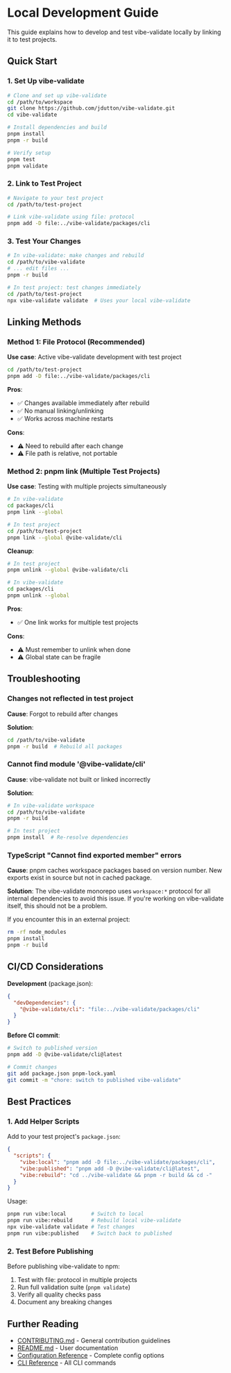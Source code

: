 # Local Development Guide

This guide explains how to develop and test vibe-validate locally by linking it to test projects.

## Quick Start

### 1. Set Up vibe-validate

```bash
# Clone and set up vibe-validate
cd /path/to/workspace
git clone https://github.com/jdutton/vibe-validate.git
cd vibe-validate

# Install dependencies and build
pnpm install
pnpm -r build

# Verify setup
pnpm test
pnpm validate
```

### 2. Link to Test Project

```bash
# Navigate to your test project
cd /path/to/test-project

# Link vibe-validate using file: protocol
pnpm add -D file:../vibe-validate/packages/cli
```

### 3. Test Your Changes

```bash
# In vibe-validate: make changes and rebuild
cd /path/to/vibe-validate
# ... edit files ...
pnpm -r build

# In test project: test changes immediately
cd /path/to/test-project
npx vibe-validate validate  # Uses your local vibe-validate
```

## Linking Methods

### Method 1: File Protocol (Recommended)

**Use case**: Active vibe-validate development with test project

```bash
cd /path/to/test-project
pnpm add -D file:../vibe-validate/packages/cli
```

**Pros**:
- ✅ Changes available immediately after rebuild
- ✅ No manual linking/unlinking
- ✅ Works across machine restarts

**Cons**:
- ⚠️ Need to rebuild after each change
- ⚠️ File path is relative, not portable

### Method 2: pnpm link (Multiple Test Projects)

**Use case**: Testing with multiple projects simultaneously

```bash
# In vibe-validate
cd packages/cli
pnpm link --global

# In test project
cd /path/to/test-project
pnpm link --global @vibe-validate/cli
```

**Cleanup**:
```bash
# In test project
pnpm unlink --global @vibe-validate/cli

# In vibe-validate
cd packages/cli
pnpm unlink --global
```

**Pros**:
- ✅ One link works for multiple test projects

**Cons**:
- ⚠️ Must remember to unlink when done
- ⚠️ Global state can be fragile

## Troubleshooting

### Changes not reflected in test project

**Cause**: Forgot to rebuild after changes

**Solution**:
```bash
cd /path/to/vibe-validate
pnpm -r build  # Rebuild all packages
```

### Cannot find module '@vibe-validate/cli'

**Cause**: vibe-validate not built or linked incorrectly

**Solution**:
```bash
# In vibe-validate workspace
cd /path/to/vibe-validate
pnpm -r build

# In test project
pnpm install  # Re-resolve dependencies
```

### TypeScript "Cannot find exported member" errors

**Cause**: pnpm caches workspace packages based on version number. New exports exist in source but not in cached package.

**Solution**: The vibe-validate monorepo uses `workspace:*` protocol for all internal dependencies to avoid this issue. If you're working on vibe-validate itself, this should not be a problem.

If you encounter this in an external project:
```bash
rm -rf node_modules
pnpm install
pnpm -r build
```

## CI/CD Considerations

**Development** (package.json):
```json
{
  "devDependencies": {
    "@vibe-validate/cli": "file:../vibe-validate/packages/cli"
  }
}
```

**Before CI commit**:
```bash
# Switch to published version
pnpm add -D @vibe-validate/cli@latest

# Commit changes
git add package.json pnpm-lock.yaml
git commit -m "chore: switch to published vibe-validate"
```

## Best Practices

### 1. Add Helper Scripts

Add to your test project's `package.json`:

```json
{
  "scripts": {
    "vibe:local": "pnpm add -D file:../vibe-validate/packages/cli",
    "vibe:published": "pnpm add -D @vibe-validate/cli@latest",
    "vibe:rebuild": "cd ../vibe-validate && pnpm -r build && cd -"
  }
}
```

Usage:
```bash
pnpm run vibe:local        # Switch to local
pnpm run vibe:rebuild      # Rebuild local vibe-validate
npx vibe-validate validate # Test changes
pnpm run vibe:published    # Switch back to published
```

### 2. Test Before Publishing

Before publishing vibe-validate to npm:

1. Test with file: protocol in multiple projects
2. Run full validation suite (`pnpm validate`)
3. Verify all quality checks pass
4. Document any breaking changes

## Further Reading

- [CONTRIBUTING.md](../CONTRIBUTING.md) - General contribution guidelines
- [README.md](../README.md) - User documentation
- [Configuration Reference](./configuration-reference.md) - Complete config options
- [CLI Reference](./cli-reference.md) - All CLI commands
